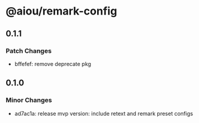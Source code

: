 # @aiou/remark-config

## 0.1.1

### Patch Changes

- bffefef: remove deprecate pkg

## 0.1.0

### Minor Changes

- ad7ac1a: release mvp version: include retext and remark preset configs
